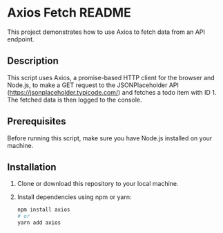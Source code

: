 # Axios Fetch README

This project demonstrates how to use Axios to fetch data from an API endpoint.

## Description

This script uses Axios, a promise-based HTTP client for the browser and Node.js, to make a GET request to the JSONPlaceholder API (https://jsonplaceholder.typicode.com/) and fetches a todo item with ID 1. The fetched data is then logged to the console.

## Prerequisites

Before running this script, make sure you have Node.js installed on your machine.

## Installation

1. Clone or download this repository to your local machine.

2. Install dependencies using npm or yarn:

   ```bash
   npm install axios
   # or
   yarn add axios
